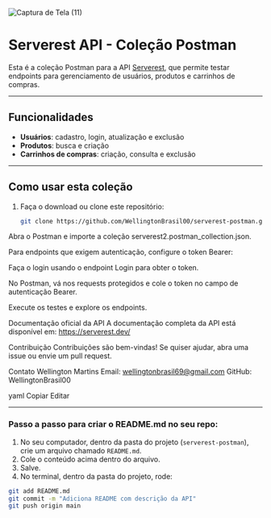
![Captura de Tela (11)](https://github.com/user-attachments/assets/8d6931fc-66f9-4f86-8b5f-3c678514daf6)
# Serverest API - Coleção Postman

Esta é a coleção Postman para a API [Serverest](https://serverest.dev/), que permite testar endpoints para gerenciamento de usuários, produtos e carrinhos de compras.

---

## Funcionalidades

- **Usuários**: cadastro, login, atualização e exclusão
- **Produtos**: busca e criação
- **Carrinhos de compras**: criação, consulta e exclusão

---

## Como usar esta coleção

1. Faça o download ou clone este repositório:
   ```bash
   git clone https://github.com/WellingtonBrasil00/serverest-postman.git
Abra o Postman e importe a coleção serverest2.postman_collection.json.

Para endpoints que exigem autenticação, configure o token Bearer:

Faça o login usando o endpoint Login para obter o token.

No Postman, vá nos requests protegidos e cole o token no campo de autenticação Bearer.

Execute os testes e explore os endpoints.

Documentação oficial da API
A documentação completa da API está disponível em:
https://serverest.dev/

Contribuição
Contribuições são bem-vindas! Se quiser ajudar, abra uma issue ou envie um pull request.

Contato
Wellington Martins
Email: wellingtonbrasil69@gmail.com
GitHub: WellingtonBrasil00

yaml
Copiar
Editar

---

### Passo a passo para criar o README.md no seu repo:

1. No seu computador, dentro da pasta do projeto (`serverest-postman`), crie um arquivo chamado `README.md`.
2. Cole o conteúdo acima dentro do arquivo.
3. Salve.
4. No terminal, dentro da pasta do projeto, rode:

```bash
git add README.md
git commit -m "Adiciona README com descrição da API"
git push origin main
